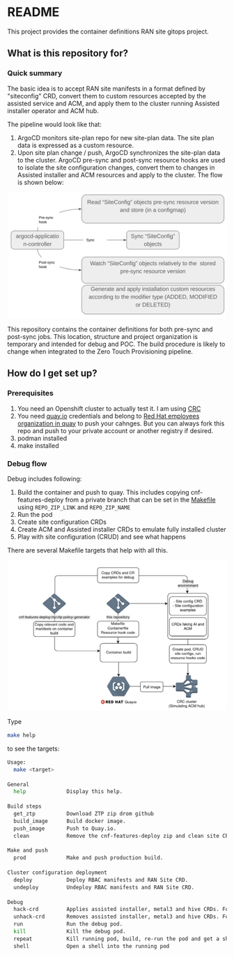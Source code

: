 # README #

This project provides the container definitions RAN site gitops project.

## What is this repository for? ##
### Quick summary ###

The basic idea is to accept RAN site manifests in a format defined by "siteconfig" CRD, convert them to custom resources accepted by the assisted service and ACM, and apply them to the cluster running Assisted installer operator and ACM hub. 

The pipeline would look like that:
1. ArgoCD monitors site-plan repo for new site-plan data. The site plan data is expressed as a custom resource.
2. Upon site plan change / push, ArgoCD synchronizes the site-plan data to the cluster. ArgoCD pre-sync and post-sync resource hooks are used to isolate the site configuration changes, convert them to changes in Assisted installer and ACM resources and apply to the cluster.
The flow is shown below:

<img src="assets/flow.png" width=800>

This repository contains the container definitions for both pre-sync and post-sync jobs.
This location, structure and project organization is temporary and intended for debug and POC. The build procedure is likely to change when integrated to the Zero Touch Provisioning pipeline.

## How do I get set up? ##
### Prerequisites ###
1. You need an Openshift cluster to actually test it. I am using [CRC](https://developers.redhat.com/products/codeready-containers/overview)
1. You need [quay.io](quay.io) credentials and belong to [Red Hat employees organization in quay](https://quay.io/organization/redhat_emp1) to push your cahnges. But you can always fork this repo and push to your private account or another registry if desired.
1. podman installed
1. make installed

### Debug flow ###
Debug includes following:
1. Build the container and push to quay. This includes copying cnf-features-deploy from a private branch that can be set in the [Makefile](./Makefile) using `REPO_ZIP_LINK` and `REPO_ZIP_NAME`
1. Run the pod
1. Create site configuration CRDs
1. Create ACM and Assisted installer CRDs to emulate fully installed cluster
1. Play with site configuration (CRUD) and see what happens

There are several Makefile targets that help with all this.

<img src="assets/debug.png" width=800>

Type 
```bash
make help
```
to see the targets:

```bash
Usage:
  make <target>

General
  help             Display this help.

Build steps
  get_ztp          Download ZTP zip drom github
  build_image      Build docker image.
  push_image       Push to Quay.io.
  clean            Remove the cnf-features-deploy zip and clean site CRDs and site examples

Make and push
  prod             Make and push production build.

Cluster configuration deployment
  deploy           Deploy RBAC manifests and RAN Site CRD.
  undeploy         Undeploy RBAC manifests and RAN Site CRD.

Debug
  hack-crd         Applies assisted installer, metal3 and hive CRDs. For debug when not having AI and Hive installed on your cluster.
  unhack-crd       Removes assisted installer, metal3 and hive CRDs. For debug when not having AI and Hive installed on your cluster.
  run              Run the debug pod.
  kill             Kill the debug pod.
  repeat           Kill running pod, build, re-run the pod and get a shell to the pod
  shell            Open a shell into the running pod

```
